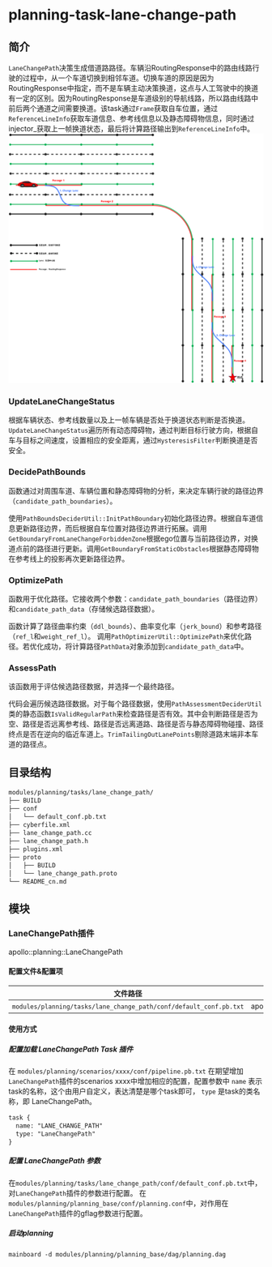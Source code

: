planning-task-lane-change-path
==============

## 简介
`LaneChangePath`决策生成借道路路径。车辆沿RoutingResponse中的路由线路行驶的过程中，从一个车道切换到相邻车道。切换车道的原因是因为RoutingResponse中指定，而不是车辆主动决策换道，这点与人工驾驶中的换道有一定的区别。因为RoutingResponse是车道级别的导航线路，所以路由线路中前后两个通道之间需要换道。该task通过`Frame`获取自车位置，通过`ReferenceLineInfo`获取车道信息、参考线信息以及静态障碍物信息，同时通过injector_获取上一帧换道状态，最后将计算路径输出到`ReferenceLineInfo`中。
![](./docs/images/1.png)

### UpdateLaneChangeStatus
根据车辆状态、参考线数量以及上一帧车辆是否处于换道状态判断是否换道。`UpdateLaneChangeStatus`遍历所有动态障碍物，通过判断目标行驶方向，根据自车与目标之间速度，设置相应的安全距离，通过`HysteresisFilter`判断换道是否安全。

### DecidePathBounds
函数通过对周围车道、车辆位置和静态障碍物的分析，来决定车辆行驶的路径边界（`candidate_path_boundaries`）。

使用`PathBoundsDeciderUtil::InitPathBoundary`初始化路径边界。根据自车道信息更新路径边界，而后根据自车位置对路径边界进行拓展。调用`GetBoundaryFromLaneChangeForbiddenZone`根据ego位置与当前路径边界，对换道点前的路径进行更新。调用`GetBoundaryFromStaticObstacles`根据静态障碍物在参考线上的投影再次更新路径边界。

### OptimizePath
函数用于优化路径。它接收两个参数：`candidate_path_boundaries`（路径边界）和`candidate_path_data`（存储候选路径数据）。

函数计算了路径曲率约束（`ddl_bounds`）、曲率变化率（`jerk_bound`）和参考路径（`ref_l`和`weight_ref_l`）。
调用`PathOptimizerUtil::OptimizePath`来优化路径。若优化成功，将计算路径`PathData`对象添加到`candidate_path_data`中。

### AssessPath
该函数用于评估候选路径数据，并选择一个最终路径。

代码会遍历候选路径数据。对于每个路径数据，使用`PathAssessmentDeciderUtil`类的静态函数`IsValidRegularPath`来检查路径是否有效。其中会判断路径是否为空、路径是否远离参考线、路径是否远离道路、路径是否与静态障碍物碰撞、路径终点是否在逆向的临近车道上。`TrimTailingOutLanePoints`剔除道路末端非本车道的路径点。

## 目录结构 
```shell
modules/planning/tasks/lane_change_path/
├── BUILD
├── conf
│   └── default_conf.pb.txt
├── cyberfile.xml
├── lane_change_path.cc
├── lane_change_path.h
├── plugins.xml
├── proto
│   ├── BUILD
│   └── lane_change_path.proto
└── README_cn.md

```

## 模块

### LaneChangePath插件
apollo::planning::LaneChangePath
#### 配置文件&配置项
| 文件路径 | 类型/结构 | <div style="width: 300pt">说明</div> |
| ---- | ---- | ---- |
| `modules/planning/tasks/lane_change_path/conf/default_conf.pb.txt` | apollo::planning::LaneChangePathConfig | LaneChangePath 的配置文件 |

#### 使用方式
##### 配置加载 LaneChangePath Task 插件
在 `modules/planning/scenarios/xxxx/conf/pipeline.pb.txt` 在期望增加`LaneChangePath`插件的scenarios xxxx中增加相应的配置，配置参数中 `name` 表示task的名称，这个由用户自定义，表达清楚是哪个task即可， `type` 是task的类名称，即 LaneChangePath。
```
task {
  name: "LANE_CHANGE_PATH"
  type: "LaneChangePath"
}
```
##### 配置 LaneChangePath 参数
在`modules/planning/tasks/lane_change_path/conf/default_conf.pb.txt`中，对`LaneChangePath`插件的参数进行配置。
在`modules/planning/planning_base/conf/planning.conf`中，对作用在`LaneChangePath`插件的gflag参数进行配置。
##### 启动planning
```shell
mainboard -d modules/planning/planning_base/dag/planning.dag
```
